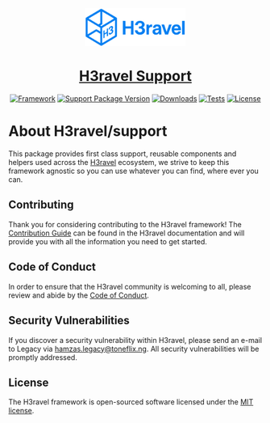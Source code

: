 <div align="center">
  <a href="https://h3ravel.toneflix.net"  target="_blank">
    <img src="https://raw.githubusercontent.com/h3ravel/assets/refs/heads/main/logo-full.svg" width="200" alt="H3ravel Logo">
  </a>
  <h1 align="center"><a href="https://h3ravel.toneflix.net/helpers">H3ravel Support</a></h1>

[![Framework][ix]][lx]
[![Support Package Version][i1]][l1]
[![Downloads][d1]][d1]
[![Tests][tei]][tel]
[![License][lini]][linl]

</div>

# About H3ravel/support

This package provides first class support, reusable components and helpers used across the [H3ravel](https://h3ravel.toneflix.net) ecosystem, we strive to keep this framework agnostic so you can use whatever you can find, where ever you can.

## Contributing

Thank you for considering contributing to the H3ravel framework! The [Contribution Guide](https://h3ravel.toneflix.net/contributing) can be found in the H3ravel documentation and will provide you with all the information you need to get started.

## Code of Conduct

In order to ensure that the H3ravel community is welcoming to all, please review and abide by the [Code of Conduct](#).

## Security Vulnerabilities

If you discover a security vulnerability within H3ravel, please send an e-mail to Legacy via hamzas.legacy@toneflix.ng. All security vulnerabilities will be promptly addressed.

## License

The H3ravel framework is open-sourced software licensed under the [MIT license](LICENSE).

[ix]: https://img.shields.io/npm/v/%40h3ravel%2Fcore?style=flat-square&label=Framework&color=%230970ce
[lx]: https://www.npmjs.com/package/@h3ravel/core
[i1]: https://img.shields.io/npm/v/%40h3ravel%2Fsupport?style=flat-square&label=@h3ravel/support&color=%230970ce
[l1]: https://www.npmjs.com/package/@h3ravel/support
[d1]: https://img.shields.io/npm/dt/%40h3ravel%2Fsupport?style=flat-square&label=Downloads&link=https%3A%2F%2Fwww.npmjs.com%2Fpackage%2F%40h3ravel%2Fsupport
[linl]: https://github.com/h3ravel/framework/blob/main/LICENSE
[lini]: https://img.shields.io/github/license/h3ravel/framework
[tel]: https://github.com/h3ravel/framework/actions/workflows/test.yml
[tei]: https://github.com/h3ravel/framework/actions/workflows/test.yml/badge.svg
